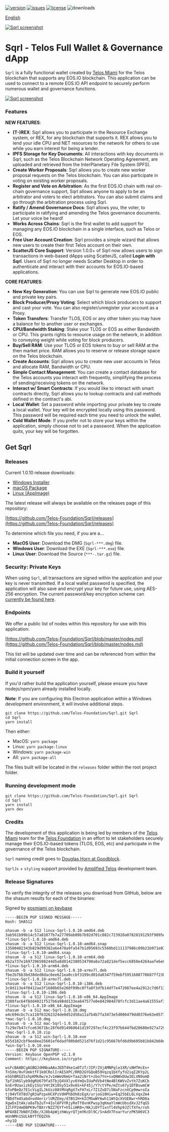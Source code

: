 [![version](https://img.shields.io/github/release/Telos-Foundation/Sqrl/all.svg)](https://github.com/Telos-Foundation/Sqrl/releases)
[![issues](https://img.shields.io/github/issues/Telos-Foundation/Sqrl.svg)](https://github.com/Telos-Foundation/Sqrl/issues)
[![license](https://img.shields.io/badge/license-MIT-blue.svg)](https://raw.githubusercontent.com/Telos-Foundation/Sqrl/master/LICENSE)
![downloads](https://img.shields.io/github/downloads/Telos-Foundation/Sqrl/total.svg)

[English](https://github.com/Telos-Foundation/Sqrl/blob/master/README.md)

[![Sqrl screenshot](https://raw.githubusercontent.com/Telos-Foundation/Sqrl/master/app/renderer/assets/images/sqrl.png)](https://raw.githubusercontent.com/Telos-Foundation/Sqrl/master/app/renderer/assets/images/sqrl.png)

# Sqrl - Telos Full Wallet & Governance dApp

`Sqrl` is a fully functional wallet created by [Telos Miami](https://eos.miami/) for the Telos blockchain that supports any EOS.IO blockchain. This application can be used to connect to a remote EOS.IO API endpoint to securely perform numerous wallet and governance functions.

[![Sqrl screenshot](https://raw.githubusercontent.com/Telos-Foundation/Sqrl/master/Sqrl.png)](https://raw.githubusercontent.com/Telos-Foundation/Sqrl/master/Sqrl.png)

### Features

**NEW FEATURES**:
- **(T-)REX**: Sqrl allows you to participate in the Resource Exchange system, or REX, for any blockchain that supports it. REX allows you to lend your idle CPU and NET resources to the network for others to use while you earn interest for being a lender.
- **IPFS Storage for Key Documents**: All interactions with key documents in Sqrl, such as the Telos Blockchain Network Operating Agreement, are uploaded and retrieved from the InterPlanetary File System (IPFS).
- **Create Worker Proposals**: Sqrl allows you to create new worker proposal requests on the Telos blockchain. You can also participate in voting on existing worker proposals.
- **Register and Vote on Arbitration**: As the first EOS.IO chain with real on-chain governance support, Sqrl allows anyone to apply to be an arbitrator and voters to elect arbitrators. You can also submit claims and go through the arbitration process using Sqrl.
- **Ratify / Amend Governance Docs**: Sqrl allows you, the voter, to participate in ratifying and amending the Telos governance documents. Let your voice be heard!
- **Works Across Chains**: Sqrl is the first wallet to add support for managing any EOS.IO blockchain in a single interface, such as Telos or EOS.
- **Free User Account Creation**: Sqrl provides a simple wizard that allows new users to create their first Telos account on their own.
- **ScatterJS Core Support**: Version 1.0.0+ of Sqrl now allows users to sign transactions in web-based dApps using ScatterJS, called **Login with Sqrl**. Users of Sqrl no longer needs Scatter Desktop in order to authenticate and interact with their accounts for EOS.IO-based applications.

**CORE FEATURES**:
- **New Key Generation**: You can use Sqrl to generate new EOS.IO public and private key pairs.
- **Block Producer/Proxy Voting**: Select which block producers to support and cast your vote. You can also register/unregister your account as a Proxy.
- **Token Transfers**: Transfer TLOS, EOS or any other token you may have a balance for to another user or exchanges.
- **CPU/Bandwidth Staking**: Stake your TLOS or EOS as either Bandwidth or CPU. This grants rights to resource usage on the network, in addition to conveying weight while voting for block producers.
- **Buy/Sell RAM**: Use your TLOS or EOS tokens to buy or sell RAM at the then market price. RAM allows you to reserve or release storage space on the Telos blockchain.
- **Create Accounts**: Sqrl allows you to create new user accounts in Telos and allocate RAM, Bandwidth or CPU.
- **Simple Contact Management**: You can create a contact database for the Telos accounts you interact with frequently, simplifying the process of sending/receiving tokens on the network.
- **Interact w/ Smart Contracts**: If you would like to interact with smart contracts directly, Sqrl allows you to lookup contracts and call methods defined in the contract's abi.
- **Local Wallet**: Set a password while importing your private key to create a local wallet. Your key will be encrypted locally using this password. This password will be required each time you need to unlock the wallet.
- **Cold Wallet Mode**: If you prefer not to store your keys within the application, simply choose not to set a password. When the application quits, your key will be forgotten.

## Get Sqrl

### Releases

Current 1.0.10 release downloads:

- [Windows Installer](https://github.com/Telos-Foundation/Sqrl/releases/download/1.0.10/win-Sqrl-1.0.10.exe)
- [macOS Package](https://github.com/Telos-Foundation/Sqrl/releases/download/1.0.10/mac-Sqrl-1.0.10.dmg)
- [Linux (AppImage)](https://github.com/Telos-Foundation/Sqrl/releases/download/1.0.10/linux-Sqrl-1.0.10-x86_64.AppImage)

The latest release will always be available on the releases page of this repository:

[https://github.com/Telos-Foundation/Sqrl/releases](https://github.com/Telos-Foundation/Sqrl/releases)

To determine which file you need, if you are a...

- **MacOS User**: Download the DMG (`Sqrl-***.dmg`) file.
- **Windows User**: Download the EXE (`Sqrl-***.exe`) file.
- **Linux User**: Download the Source (`***-.tar.gz`) file.

### Security: Private Keys

When using `Sqrl`, all transactions are signed within the application and your key is never transmitted. If a local wallet password is specified, the application will also save and encrypt your key for future use, using AES-256 encryption. The current password/key encryption scheme can [currently be found here](https://github.com/Telos-Foundation/Sqrl/blob/master/app/shared/actions/wallet.js#L8).

### Endpoints

We offer a public list of nodes within this repository for use with this application:

[https://github.com/Telos-Foundation/Sqrl/blob/master/nodes.md](https://github.com/Telos-Foundation/Sqrl/blob/master/nodes.md)

This list will be updated over time and can be referenced from within the initial connection screen in the app.

### Build it yourself

If you'd rather build the application yourself, please ensure you have nodejs/npm/yarn already installed locally.

**Note**: If you are configuring this Electron application within a Windows development environment, it will involve additional steps.

```
git clone https://github.com/Telos-Foundation/Sqrl.git Sqrl
cd Sqrl
yarn install
```

Then either:

- MacOS: `yarn package`
- Linux: `yarn package-linux`
- Windows: `yarn package-win`
- All: `yarn package-all`

The files built will be located in the `releases` folder within the root project folder.

### Running development mode

```
git clone https://github.com/Telos-Foundation/Sqrl.git Sqrl
cd Sqrl
yarn install
yarn dev
```

### Credits

The development of this application is being led by members of the [Telos Miami](https://eos.miami) team for the [Telos Foundation](https://telosfoundation.io) in an effort to let stakeholders securely manage their EOS.IO-based tokens (TLOS, EOS, etc) and participate in the governance of the Telos blockchain.

`Sqrl` naming credit goes to [Douglas Horn at Goodblock](https://goodblock.io/).

`SqrlJs` + `styling` support provided by [Amplified Telos](https://amplified.software/) development team.

### Release Signatures

To verify the integrity of the releases you download from GitHub, below are the shasum results for each of the binaries:

Signed by [eosmiami on keybase](https://keybase.io/eosmiami)

```
-----BEGIN PGP SIGNED MESSAGE-----
Hash: SHA512

shasum -b -a 512 linux-Sqrl-1.0.10-amd64.deb
3ab561b99b14c57a81077b7a27709ab09b7b92d701c882c723920a07828191293f9095ef16b5cc0ea9cbb6114e3eff0fd652dbf0b45d44607044fdf0e04e6323 *linux-Sqrl-1.0.10-amd64.deb
shasum -b -a 512 linux-Sqrl-1.0.10-amd64.snap
13500402343b829d99382a6e478a9fa547b1d95693c5560bd111137986c09b21b971e03526a26033663d09cb5c06643b2fa6771731e7e4f893da84203739f2d3 *linux-Sqrl-1.0.10-amd64.snap
shasum -b -a 512 linux-Sqrl-1.0.10-arm64.deb
4b2a737e1697296598244d5a8d0142380534790a8a72a821def5ecc6850e4264aafe6e01bf627b80de018cc7e0f4702dbcf5fdf1aa078566e4b2f82aedbfc822 *linux-Sqrl-1.0.10-arm64.deb
shasum -b -a 512 linux-Sqrl-1.0.10-armv7l.deb
fbe2b7bb3bd38ded0dac6ee621ea0ccbf3199cd01da0347f59ebf5951688778687ff2300b6a65d869a4f45d6bc64d41f1631449b6624f85d8afb771fd25272a9 *linux-Sqrl-1.0.10-armv7l.deb
shasum -b -a 512 linux-Sqrl-1.0.10-i386.deb
3c0d113e4f0412ae3f1680b65e260f09bc0ffa0f3dfb14df7e472087ee4a2912c7d6f13917727ae8f1ae53f45a272f097c35d9756be081220a46418b2f9958cb *linux-Sqrl-1.0.10-i386.deb
shasum -b -a 512 linux-Sqrl-1.0.10-x86_64.AppImage
2308fac64f8dd4021f527b6a98dd133ea647577e0e842984d78fcfc3d11ae4a61555af3b5514a2a7b7b2b9eca2e07730ce577a11b681852b82fe914fd26ddb3c *linux-Sqrl-1.0.10-x86_64.AppImage
shasum -b -a 512 mac-Sqrl-1.0.10.dmg
a4c694cbc7ca118f63262324de0d52d58a11a7b4b7fa3473e5d006479dd0376e63e0577ac8f147ea8512260d3bf575845fcc397d903259843108d84d9cc37d57 *mac-Sqrl-1.0.10.dmg
shasum -b -a 512 mac-Sqrl-1.0.10.zip
7c29e7b47cfce63671bc28f6d914960641d197297ecf4c23f97b644fbd28680e927a729f08e17e18b43e9dcfa82298a70404f16ef39acfc2dcfd234e15a94779 *mac-Sqrl-1.0.10.zip
shasum -b -a 512 win-Sqrl-1.0.10.exe
b55d182cbf9ee8ee25601ef6dadf00b0d521d76f1d21c95667bfd6d9b605b81b842b60de7c3e054592cf2d88e65c0c0baec20fc5be0e72362245cb8aeab23055 *win-Sqrl-1.0.10.exe
-----BEGIN PGP SIGNATURE-----
Version: Keybase OpenPGP v2.1.0
Comment: https://keybase.io/crypto

wsFcBAABCgAGBQJdHNbaAAoJEDT4ke1a0TzT/JIP/2VjAMNPqle1XR/sNHTHcEx+
Tn5Xm/0vFUmktfF1k0CRolIrAESXPC/RRD2GYGQoB59Vqzq1bXfyfU2iqI2KYp2L
eSGhBRGISshpKMk0w/eJv1mWeU6mU+Taa2iNrt+zbo7Yn+sxQNWxDUw3ELVN9omD
Tpf1hRGlyb9dgRU679fa5TbjQ4VXlyv6YmQvIUaPdVb4tNe4BlKWVvZvth7ZuKCb
knE+9UaxizkEy1SU/V4tIK10Sy51x9x6S+kF45j/Y7ctYPe/mZts67y1DTBswmCW
GfoPBeQz7E1cVigILJkUzz88tMVqRgX7xFH7xLr7Z1ZxD7i5NaFzcnXCp9mwroIa
tj94VTXT8d7gR3aPzpxHCXPzVdHPhbOh8zEgX/urjoG10Hiw+Eq25bEL6LVqxZm4
TBDdTm4Sabdnvd4erirlURZEmy/d7BSIH+kICMGwWY6wh11WtQcXVGEBwr+hRD8a
XgwDxItAk/a8aTb2uT+4Iol6FVYRjyReTf8vnKPwsp3qKmaYlmWcUbsdXvJ2fqG5
IZlFP24mDBPK9vTBXrrNZZ7EYf+h5iiHR0+/NkJiDYT1xnTl4Vhp9JZlfXfe/roh
WPAXBI7bN8YZXBc/XJ8b4pWjzhWuyrQTjmYKcDl9C/S+AdV7FoarYurzPK506VC3
mUnNMn1SULkBYTfEQZXk
=hy1Q
-----END PGP SIGNATURE-----
```